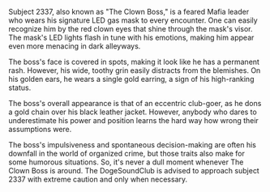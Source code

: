 Subject 2337, also known as "The Clown Boss," is a feared Mafia leader who wears his signature LED gas mask to every encounter. One can easily recognize him by the red clown eyes that shine through the mask's visor. The mask's LED lights flash in tune with his emotions, making him appear even more menacing in dark alleyways.

The boss's face is covered in spots, making it look like he has a permanent rash. However, his wide, toothy grin easily distracts from the blemishes. On his golden ears, he wears a single gold earring, a sign of his high-ranking status.

The boss's overall appearance is that of an eccentric club-goer, as he dons a gold chain over his black leather jacket. However, anybody who dares to underestimate his power and position learns the hard way how wrong their assumptions were.

The boss's impulsiveness and spontaneous decision-making are often his downfall in the world of organized crime, but those traits also make for some humorous situations. So, it's never a dull moment whenever The Clown Boss is around. The DogeSoundClub is advised to approach subject 2337 with extreme caution and only when necessary.